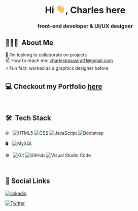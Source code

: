 <h1 align="center">Hi <img src="./assets/Hi.gif" width="29px">, Charles here</h1>
<h3 align="center">front-end developer & UI/UX designer</h3>
<h2></h2>
<h2> 👨🏻‍💻 &nbsp;About Me </h2>

👯 I’m looking to collaborate on projects <br />
📫 How to reach me: charleskasasira01@gmail.com <br />
⚡ Fun fact: worked as a graphics designer before
<h2></h2>

<h2>💻 Checkout my Portfolio <a href="https://charleskasasira.github.io">here</a></h2>
<br> 

 <h2> 🛠 &nbsp;Tech Stack</h3>
 
 🌐 &nbsp;
 ![HTML5](https://img.shields.io/badge/-HTML5-333333?style=flat&logo=HTML5)
 ![CSS](https://img.shields.io/badge/-CSS-333333?style=flat&logo=CSS3&logoColor=1572B6)
 ![JavaScript](https://img.shields.io/badge/-JavaScript-333333?style=flat&logo=javascript)
 ![Bootstrap](https://img.shields.io/badge/-Bootstrap-333333?style=flat&logo=bootstrap&logoColor=563D7C)
 
 🛢 &nbsp;
 ![MySQL](https://img.shields.io/badge/-MySQL-333333?style=flat&logo=mysql)
 
 ⚙️ &nbsp;
  ![Git](https://img.shields.io/badge/-Git-333333?style=flat&logo=git)
  ![GitHub](https://img.shields.io/badge/-GitHub-333333?style=flat&logo=github)
  ![Visual Studio Code](https://img.shields.io/badge/-Visual%20Studio%20Code-333333?style=flat&logo=visual-studio-code&logoColor=007ACC)
  
  <br/>
<h2>🔗 Social Links </h2>
<p>
 <a href="http://www.linkedin.com/in/" target="_blank"><img src='https://cdn.jsdelivr.net/npm/simple-icons@3.0.1/icons/linkedin.svg' alt='linkedin' height='40'> </a> 

  <a href="https://twitter.com/KasasiraC" target="_blank"><img src='https://cdn.jsdelivr.net/npm/simple-icons@3.0.1/icons/twitter.svg' alt='Twitter' height='40'></a>   
</p>
<br/>


